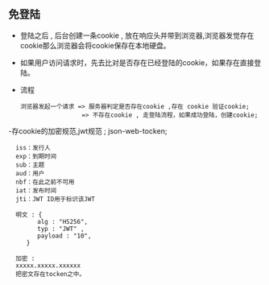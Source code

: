 ## 免登陆

- 登陆之后 , 后台创建一条cookie , 放在响应头并带到浏览器,浏览器发觉存在cookie那么浏览器会将cookie保存在本地硬盘。

- 如果用户访问请求时，先去比对是否存在已经登陆的cookie，如果存在直接登陆。


- 流程 

      浏览器发起一个请求 => 服务器判定是否存在cookie ,存在 cookie 验证cookie;
                       => 不存在cookie , 走登陆流程，如果成功登陆，创建cookie;
      
-存cookie的加密规范,jwt规范 ; json-web-tocken;  

      iss：发行人
      exp：到期时间
      sub：主题
      aud：用户
      nbf：在此之前不可用
      iat：发布时间
      jti：JWT ID用于标识该JWT

      明文 : { 
            alg : "HS256",
            typ : "JWT" ,
            payload : "10",
         }
      
      加密 : 
      xxxxx.xxxxx.xxxxxx
      把密文存在tocken之中。
